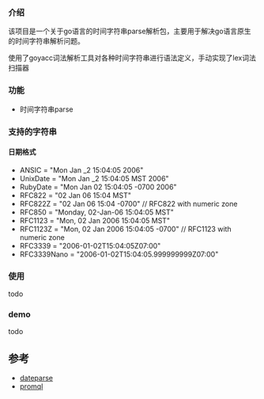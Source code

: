 ### 介绍

该项目是一个关于go语言的时间字符串parse解析包，主要用于解决go语言原生的时间字符串解析问题。

使用了goyacc词法解析工具对各种时间字符串进行语法定义，手动实现了lex词法扫描器

### 功能

- 时间字符串parse

### 支持的字符串

#### 日期格式
   - ANSIC       = "Mon Jan _2 15:04:05 2006"
   - UnixDate    = "Mon Jan _2 15:04:05 MST 2006"
   - RubyDate    = "Mon Jan 02 15:04:05 -0700 2006"
   - RFC822      = "02 Jan 06 15:04 MST"
   - RFC822Z     = "02 Jan 06 15:04 -0700" // RFC822 with numeric zone
   - RFC850      = "Monday, 02-Jan-06 15:04:05 MST"
   - RFC1123     = "Mon, 02 Jan 2006 15:04:05 MST"
   - RFC1123Z    = "Mon, 02 Jan 2006 15:04:05 -0700" // RFC1123 with numeric zone
   - RFC3339     = "2006-01-02T15:04:05Z07:00"
   - RFC3339Nano = "2006-01-02T15:04:05.999999999Z07:00"

### 使用
todo

### demo
todo

## 参考

- [dateparse](https://github.com/araddon/dateparse)
- [promql](https://github.com/prometheus/prometheus/tree/main/promql/parser)

